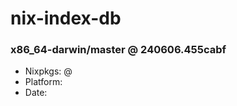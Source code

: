 # nix-index-db
### x86_64-darwin/master @ 240606.455cabf
- Nixpkgs: @[](https://github.com/NixOS/nixpkgs/commit/455cabf21c6cc3fc866b2d73090666eea0a00025)
- Platform: 
- Date: 
